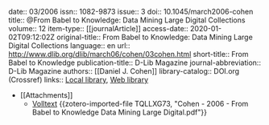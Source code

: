date:: 03/2006
issn:: 1082-9873
issue:: 3
doi:: 10.1045/march2006-cohen
title:: @From Babel to Knowledge: Data Mining Large Digital Collections
volume:: 12
item-type:: [[journalArticle]]
access-date:: 2020-01-02T09:12:02Z
original-title:: From Babel to Knowledge: Data Mining Large Digital Collections
language:: en
url:: http://www.dlib.org/dlib/march06/cohen/03cohen.html
short-title:: From Babel to Knowledge
publication-title:: D-Lib Magazine
journal-abbreviation:: D-Lib Magazine
authors:: [[Daniel J. Cohen]]
library-catalog:: DOI.org (Crossref)
links:: [Local library](zotero://select/groups/2386895/items/PSPUMAIK), [Web library](https://www.zotero.org/groups/2386895/items/PSPUMAIK)

- [[Attachments]]
	- [Volltext](https://trec.nist.gov/pubs/trec13/papers/QA.OVERVIEW.pdf) {{zotero-imported-file TQLLXG73, "Cohen - 2006 - From Babel to Knowledge Data Mining Large Digital.pdf"}}